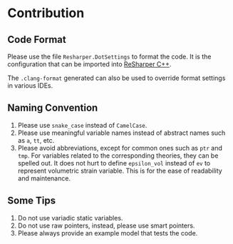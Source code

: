 # Contribution

## Code Format

Please use the file `Resharper.DotSettings` to format the code. It is the configuration that can be imported into [ReSharper C++](https://www.jetbrains.com/resharper-cpp/).

The `.clang-format` generated can also be used to override format settings in various IDEs.

## Naming Convention

1. Please use `snake_case` instead of `CamelCase`.
2. Please use meaningful variable names instead of abstract names such as `a`, `tt`, etc.
3. Please avoid abbreviations, except for common ones such as `ptr` and `tmp`. For variables related to the corresponding theories, they can be spelled out. It does not hurt to define `epsilon_vol` instead of `ev` to represent volumetric strain variable. This is for the ease of readability and maintenance.

## Some Tips

1. Do not use variadic static variables.
2. Do not use raw pointers, instead, please use smart pointers.
3. Please always provide an example model that tests the code.
